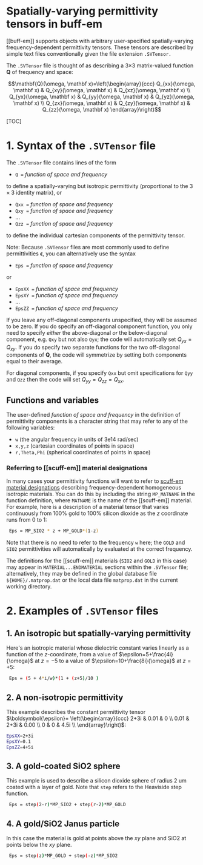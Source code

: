 <h1> Spatially-varying permittivity tensors in
     <span class="SC">buff-em</span>
</h1>


[[buff-em]] supports objects with arbitrary user-specified
spatially-varying frequency-dependent permittivity tensors.
These tensors are described by simple text files conventionally
given the file extension `.SVTensor.`

The `.SVTensor` file is thought of as describing a
3$\times$3 matrix-valued function
$\mathbf{Q}$ of frequency and space:

$$\mathbf{Q}(\omega, \mathbf x)=\left(\begin{array}{ccc}
 Q_{xx}(\omega, \mathbf x) & 
 Q_{xy}(\omega, \mathbf x) & 
 Q_{xz}(\omega, \mathbf x) \\
 Q_{yx}(\omega, \mathbf x) & 
 Q_{yy}(\omega, \mathbf x) & 
 Q_{yz}(\omega, \mathbf x) \\
 Q_{zx}(\omega, \mathbf x) & 
 Q_{zy}(\omega, \mathbf x) & 
 Q_{zz}(\omega, \mathbf x)
\end{array}\right)$$

[TOC]

# 1. Syntax of the `.SVTensor` file

The `.SVTensor` file contains lines of the form 

+ `Q =` *function of space and frequency*

to define a spatially-varying but isotropic permittivity
(proportional to the $3 \times 3$ identity matrix), or

+ `Qxx =` *function of space and frequency*
+ `Qxy =` *function of space and frequency*
+ ...
+ `Qzz =` *function of space and frequency*

to define the individual cartesian components of the
permittivity tensor.

Note: Because `.SVTensor` files are most commonly
used to define permittivities $\boldsymbol{\epsilon}$, 
you can alternatively use the syntax

+ `Eps =` *function of space and frequency*

or 

+ `EpsXX =` *function of space and frequency*
+ `EpsXY =` *function of space and frequency*
+ ... 
+ `EpsZZ =` *function of space and frequency*

If you leave any off-diagonal components unspecified,
they will be assumed to be zero. If you do specify an 
off-diagonal component function, you only need to specify
*either* the above-diagonal *or* the below-diagonal component,
e.g. `Qxy` but not also `Qyx`; the code will automatically
set $Q_{yx}=Q_{xy}$. If you do specify two separate functions
for the two off-diagonal components of $\mathbf{Q}$, the code
will symmetrize by setting both components equal to 
their average.

For diagonal components, if you specify `Qxx` but omit
specifications for `Qyy` and `Qzz` then the code
will set $Q_{yy}=Q_{zz}=Q_{xx}.$

## Functions and variables

The user-defined *function of space and frequency* in the
definition of permittivity components is a character string
that may refer to any of the following variables:

+ `w`           (the angular frequency in units of 3e14 rad/sec)
+ `x,y,z`       (cartesian coordinates of points in space)
+ `r,Theta,Phi` (spherical coordinates of points in space)

### Referring to [[scuff-em]] material designations

In many cases your permittivity functions will want to refer to
[<span class="SC">scuff-em</span> material designations][scuffEMMaterials]
describing frequency-dependent homogeneous isotropic materials.
You can do this by including the string `MP_MATNAME`
in the function definition, where `MATNAME` is the name
of the [[scuff-em]] material.
For example, here is a description of a material
tensor that varies continuously from 100% gold to 
100% silicon dioxide as the *z* coordinate runs
from 0 to 1:

````bash
 Eps = MP_SIO2 * z + MP_GOLD*(1-z)
````

Note that there is no need to refer to the frequency `w` 
here; the `GOLD` and `SIO2` permittivities will automatically
by evaluated at the correct frequency.

The definitions for the [[scuff-em]] materials 
(`SIO2` and `GOLD` in this case) may appear in
`MATERIAL...ENDMATERIAL` sections within the `.SVTensor`
file; alternatively, they may be defined in the
global database file `${HOME}/.matprop.dat`
or the local data file `matprop.dat` in the current
working directory.


# 2. Examples of `.SVTensor` files

## 1. An isotropic but spatially-varying permittivity

Here's an isotropic material whose dielectric
constant varies linearly as a function of the *z*-coordinate,
from a value of $\epsilon=5+\frac{4i}{\omega}$ at
$z=-5$ to a value of $\epsilon=10+\frac{8i}{\omega}$
at $z=+5$:

````bash
 Eps = (5 + 4*i/w)*(1 + (z+5)/10 )
````

## 2. A non-isotropic permittivity

This example describes the constant permittivity tensor
$\boldsymbol{\epsilon}=
 \left(\begin{array}{ccc} 2+3i & 0.01 & 0    \\
                          0.01 & 2+3i & 0.00 \\
                          0    &    0 & 4.5i \\
       \end{array}\right)$:

````bash
EpsXX=2+3i
EpsXY=0.1
EpsZZ=4+5i
````

<a name="CoatedSphere"></a>
## 3. A gold-coated SiO2 sphere

This example is used to describe a silicon dioxide sphere of 
radius 2 um coated with a layer of gold.
Note that `step` refers to the Heaviside step function.

````bash
 Eps = step(2-r)*MP_SIO2 + step(r-2)*MP_GOLD
````

## 4. A gold/SiO2 Janus particle

In this case the material is gold at points above the *xy* plane
and SiO2 at points below the *xy* plane.

````bash
 Eps = step(z)*MP_GOLD + step(-z)*MP_SIO2
````

[scuffEMMaterials]:	http://homerreid.github.io/scuff-em-documentation/reference/Materials/
